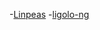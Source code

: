 -[Linpeas](https://github.com/peass-ng/PEASS-ng/releases)
-[ligolo-ng](https://github.com/nicocha30/ligolo-ng/releases)
